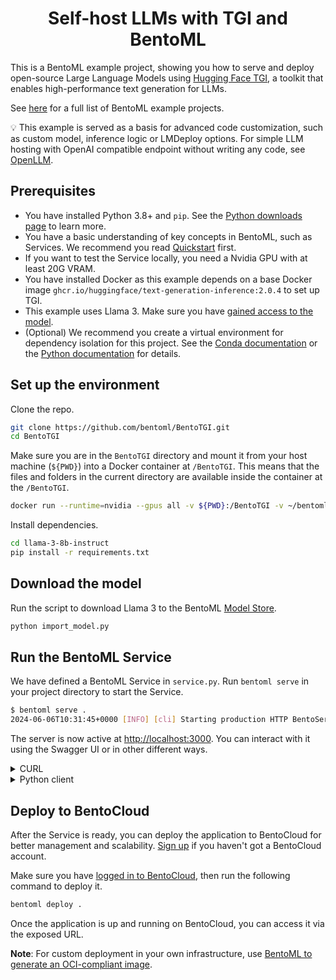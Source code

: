 <div align="center">
    <h1 align="center">Self-host LLMs with TGI and BentoML</h1>
</div>

This is a BentoML example project, showing you how to serve and deploy open-source Large Language Models using [Hugging Face TGI](https://github.com/huggingface/text-generation-inference), a toolkit that enables high-performance text generation for LLMs.

See [here](https://docs.bentoml.com/en/latest/examples/overview.html) for a full list of BentoML example projects.

💡 This example is served as a basis for advanced code customization, such as custom model, inference logic or LMDeploy options. For simple LLM hosting with OpenAI compatible endpoint without writing any code, see [OpenLLM](https://github.com/bentoml/OpenLLM).

## Prerequisites

- You have installed Python 3.8+ and `pip`. See the [Python downloads page](https://www.python.org/downloads/) to learn more.
- You have a basic understanding of key concepts in BentoML, such as Services. We recommend you read [Quickstart](https://docs.bentoml.com/en/1.2/get-started/quickstart.html) first.
- If you want to test the Service locally, you need a Nvidia GPU with at least 20G VRAM.
- You have installed Docker as this example depends on a base Docker image `ghcr.io/huggingface/text-generation-inference:2.0.4` to set up TGI.
- This example uses Llama 3. Make sure you have [gained access to the model](https://huggingface.co/meta-llama/Meta-Llama-3-8B-Instruct).
- (Optional) We recommend you create a virtual environment for dependency isolation for this project. See the [Conda documentation](https://conda.io/projects/conda/en/latest/user-guide/tasks/manage-environments.html) or the [Python documentation](https://docs.python.org/3/library/venv.html) for details.

## Set up the environment

Clone the repo.

```bash
git clone https://github.com/bentoml/BentoTGI.git
cd BentoTGI
```

Make sure you are in the `BentoTGI` directory and mount it from your host machine (`${PWD}`) into a Docker container at `/BentoTGI`. This means that the files and folders in the current directory are available inside the container at the `/BentoTGI`.

```bash
docker run --runtime=nvidia --gpus all -v ${PWD}:/BentoTGI -v ~/bentoml:/root/bentoml -p 3000:3000 --entrypoint /bin/bash -it --workdir /BentoTGI ghcr.io/huggingface/text-generation-inference:2.0.4
```

Install dependencies.

```bash
cd llama-3-8b-instruct
pip install -r requirements.txt
```

## Download the model

Run the script to download Llama 3 to the BentoML [Model Store](https://docs.bentoml.com/en/latest/guides/model-store.html).

```bash
python import_model.py
```

## Run the BentoML Service

We have defined a BentoML Service in `service.py`. Run `bentoml serve` in your project directory to start the Service.

```bash
$ bentoml serve .
2024-06-06T10:31:45+0000 [INFO] [cli] Starting production HTTP BentoServer from "service:TGI" listening on http://localhost:3000 (Press CTRL+C to quit)
```

The server is now active at [http://localhost:3000](http://localhost:3000/). You can interact with it using the Swagger UI or in other different ways.

<details>

<summary>CURL</summary>

```bash
curl -X 'POST' \
  'http://localhost:3000/generate' \
  -H 'accept: text/event-stream' \
  -H 'Content-Type: application/json' \
  -d '{
  "prompt": "Explain superconductors like I'\''m five years old",
  "max_tokens": 1024
}'
```

</details>

<details>

<summary>Python client</summary>

```python
import bentoml

with bentoml.SyncHTTPClient("http://localhost:3000") as client:
    response_generator = client.generate(
        prompt="Explain superconductors like I'm five years old",
        max_tokens=1024
    )
    for response in response_generator:
        print(response, end='')
```

</details>

## Deploy to BentoCloud

After the Service is ready, you can deploy the application to BentoCloud for better management and scalability. [Sign up](https://www.bentoml.com/) if you haven't got a BentoCloud account.

Make sure you have [logged in to BentoCloud](https://docs.bentoml.com/en/latest/bentocloud/how-tos/manage-access-token.html), then run the following command to deploy it.

```bash
bentoml deploy .
```

Once the application is up and running on BentoCloud, you can access it via the exposed URL.

**Note**: For custom deployment in your own infrastructure, use [BentoML to generate an OCI-compliant image](https://docs.bentoml.com/en/latest/guides/containerization.html).